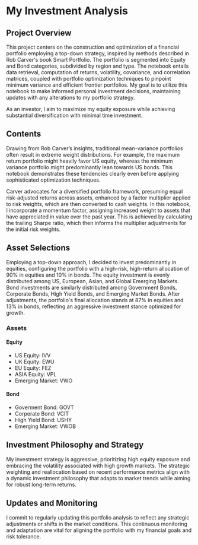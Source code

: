 # My Investment Analysis

## Project Overview

This project centers on the construction and optimization of a financial portfolio employing a top-down strategy, inspired by methods described in Rob Carver's book Smart Portfolio. The portfolio is segmented into Equity and Bond categories, subdivided by region and type. The notebook entails data retrieval, computation of returns, volatility, covariance, and correlation matrices, coupled with portfolio optimization techniques to pinpoint minimum variance and efficient frontier portfolios. My goal is to utilize this notebook to make informed personal investment decisions, maintaining updates with any alterations to my portfolio strategy.

As an investor, I aim to maximize my equity exposure while achieving substantial diversification with minimal time investment.

## Contents

Drawing from Rob Carver’s insights, traditional mean-variance portfolios often result in extreme weight distributions. For example, the maximum return portfolio might heavily favor US equity, whereas the minimum variance portfolio might predominantly lean towards US bonds. This notebook demonstrates these tendencies clearly even before applying sophisticated optimization techniques.

Carver advocates for a diversified portfolio framework, presuming equal risk-adjusted returns across assets, enhanced by a factor multiplier applied to risk weights, which are then converted to cash weights. In this notebook, I incorporate a momentum factor, assigning increased weight to assets that have appreciated in value over the past year. This is achieved by calculating the trailing Sharpe ratio, which then informs the multiplier adjustments for the initial risk weights.

## Asset Selections

Employing a top-down approach, I decided to invest predominantly in equities, configuring the portfolio with a high-risk, high-return allocation of 90% in equities and 10% in bonds. The equity investment is evenly distributed among US, European, Asian, and Global Emerging Markets. Bond investments are similarly distributed among Government Bonds, Corporate Bonds, High Yield Bonds, and Emerging Market Bonds. After adjustments, the portfolio's final allocation stands at 87% in equities and 13% in bonds, reflecting an aggressive investment stance optimized for growth.

### Assets

#### Equity
* US Equity: IVV
* UK Equity: EWU
* EU Equity: FEZ
* ASIA Equity: VPL
* Emerging Market: VWO

#### Bond
* Goverment Bond: GOVT
* Corperate Bond: VCIT
* High Yield Bond: USHY
* Emerging Market: VWOB

## Investment Philosophy and Strategy

My investment strategy is aggressive, prioritizing high equity exposure and embracing the volatility associated with high growth markets. The strategic weighting and reallocation based on recent performance metrics align with a dynamic investment philosophy that adapts to market trends while aiming for robust long-term returns.

## Updates and Monitoring

I commit to regularly updating this portfolio analysis to reflect any strategic adjustments or shifts in the market conditions. This continuous monitoring and adaptation are vital for aligning the portfolio with my financial goals and risk tolerance.

